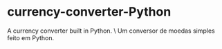 # currency-converter-Python
A currency converter built in Python. \\ Um conversor de moedas simples feito em Python.
